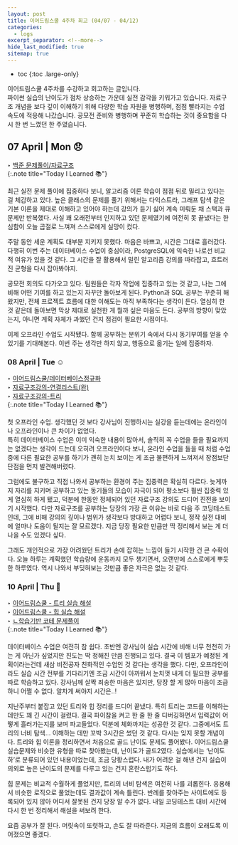 ```yaml
---
layout: post
title: 이어드림스쿨 4주차 회고 (04/07 - 04/12)
categories: 
  - logs 
excerpt_separator: <!--more-->
hide_last_modified: true
sitemap: true
---
```


* toc
{:toc .large-only}

이어드림스쿨 4주차를 수강하고 회고하는 글입니다. <br>파이썬 실습의 난이도가 점차 상승하는 가운데 실전 감각을 키워가고 있습니다. 자료구조 개념을 보다 깊이 이해하기 위해 다양한 학습 자원을 병행하며, 점점 빨라지는 수업 속도에 적응해 나갔습니다. 공모전 준비와 병행하며 꾸준히 학습하는 것이 중요함을 다시 한 번 느꼈던 한 주였습니다.

<!--more-->

## 07 April | Mon 😞

‣ [백준 문제풀이/자료구조](https://github.com/devyzz/Baekjoon_Python/tree/main/Silver) <br>
{:.note title="Today I Learned 📚"}

최근 실전 문제 풀이에 집중하다 보니, 알고리즘 이론 학습이 점점 뒤로 밀리고 있다는 걸 체감하고 있다. 높은 클래스의 문제를 풀기 위해서는 다익스트라, 그래프 탐색 같은 기본 이론을 제대로 이해하고 있어야 하는데 강의가 듣기 싫어 계속 미뤄둔 채 스택과 큐 문제만 반복했다. 사실 꽤 오래전부터 인지하고 있던 문제였기에 여전히 못 끝냈다는 한심함이 오늘 곱절로 느껴져 스스로에게 실망이 컸다.

주말 동안 세운 계획도 대부분 지키지 못했다. 마음은 바쁘고, 시간은 그대로 흘러갔다. 다행히 이번 주는 데이터베이스 수업이 중심이라, PostgreSQL에 익숙한 나로선 비교적 여유가 있을 것 같다. 그 시간을 잘 활용해서 밀린 알고리즘 강의를 따라잡고, 흐트러진 균형을 다시 잡아봐야지.

공모전 회의도 다가오고 있다. 팀원들은 각자 작업에 집중하고 있는 것 같고, 나는 그에 비해 어떤 기여를 하고 있는지 자꾸만 돌아보게 된다. Python과 SQL 공부는 꾸준히 해왔지만, 전체 프로젝트 흐름에 대한 이해도는 아직 부족하다는 생각이 든다.
열심히 한 것 같은데 돌아보면 막상 제대로 실천한 게 뭘까 싶은 마음도 든다. 공부의 방향이 맞았는지, 아니면 계획 자체가 과했던 건지 점검이 필요한 시점이다.

이제 오프라인 수업도 시작됐다. 함께 공부하는 분위기 속에서 다시 동기부여를 얻을 수 있기를 기대해본다. 이번 주는 생각만 하지 않고, 행동으로 옮기는 일에 집중하자.

### 08 April | Tue ☺️

‣ [이어드림스쿨/데이터베이스정규화](/learning/courses/2025-04-08-lecture_db-(copy)/) <br>‣ [자료구조강의-연결리스트(완)](/devnotes/dsa/2025-04-06-lecture02/) <br>‣ [자료구조강의-트리](/devnotes/dsa/2025-04-08-lecture03/) <br>
{:.note title="Today I Learned 📚"}

첫 오프라인 수업. 생각했던 것 보다 강사님이 진행하시는 실강을 듣는데에는 온라인이나 오프라인이나 큰 차이가 없었다. <br>특히 데이터베이스 수업은 이미 익숙한 내용이 많아서, 솔직히 꼭 수업을 들을 필요까지는 없겠다는 생각이 드는데 오히려 오프라인이다 보니, 온라인 수업을 들을 때 처럼 수업 중에 다른 필요한 공부를 하기가 괜히 눈치 보이는 게 조금 불편하게 느껴져서 장점보단 단점을 먼저 발견해버렸다.

그럼에도 불구하고 직접 나와서 공부하는 환경이 주는 집중력은 확실히 다르다. 늦게까지 자리를 지키며 공부하고 있는 동기들의 모습이 자극이 되어 평소보다 훨씬 집중력 있게 열심히 하게 됐고, 덕분에 한동안 정체되어 있던 자료구조 강의도 드디어 진전을 보이기 시작했다. 다만 자료구조를 공부하는 당장의 가장 큰 이유는 바로 다음 주 코딩테스트인데, 그에 비해 강의의 깊이나 범위가 생각보다 방대하고 어렵다 보니, 정작 실전 대비에 얼마나 도움이 될지는 잘 모르겠다. 지금 당장 필요한 만큼만 딱 정리해서 보는 게 더 나을 수도 있겠다 싶다.

그래도 개인적으로 가장 어려웠던 트리가 손에 잡히는 느낌이 들기 시작한 건 큰 수확이다. 오늘 하루는 계획했던 학습량에 운동까지 모두 챙기면서, 오랜만에 스스로에게 뿌듯한 하루였다. 역시 나와서 부딪혀보는 것만큼 좋은 자극은 없는 것 같다.

### 10 April | Thu 🥳

‣ [이어드림스쿨 - 트리 실습 해설](/learning/courses/2025-04-10-1lecture_tree/) <br>‣ [이어드림스쿨 - 힙 실습 해설](/learning/courses/2025-04-10-2lecture_heap/) <br>‣ [ㄴ학습기반 코테 문제풀이](https://github.com/devyzz/Baekjoon_Python/tree/main/Gold) <br>
{:.note title="Today I Learned 📚"}

데이터베이스 수업은 여전히 참 쉽다. 초반엔 강사님이 실습 시간에 비해 너무 천천히 가는 게 아닌가 싶었지만 진도는 딱 정해진 만큼 진행되고 있다. 결국 이 템포가 예정된 계획이라는건데 새삼 비전공자 친화적인 수업인 것 같다는 생각을 했다. 다만, 오프라인이라도 실습 시간 전부를 기다리기엔 조금 시간이 아까워서 눈치껏 내게 더 필요한 공부를 따로 학습하고 있다. 강사님께 살짝 죄송한 마음은 있지만, 당장 할 게 많아 마음이 조급하니 어쩔 수 없다. 알차게 써야지 시간은..!

지난주부터 붙잡고 있던 트리와 힙 정리를 드디어 끝냈다. 특히 트리는 코드를 이해하는 데만도 꽤 긴 시간이 걸렸다. 결국 파이참을 켜고 한 줄 한 줄 디버깅하면서 입력값이 어떻게 흘러가는지를 보며 파고들었다. 덕분에 체화까지는 성공한 것 같다. 그중에서도 트리의 너비 탐색… 이해하는 데만 꼬박 3시간은 썼던 것 같다. 다시는 잊지 못할 개념이다. 트리와 힙 이론을 정리하면서 처음으로 골드 난이도 문제도 풀어봤다. 이어드림스쿨 실습문제와 비슷한 유형을 따로 찾아봤는데, 난이도가 골드2였다. 실습에서는 ‘난이도 하’로 분류되어 있던 내용이었는데, 조금 당황스럽다. 내가 어려운 걸 해낸 건지 실습이 의외로 높은 난이도의 문제를 다루고 있는 건지 혼란스럽기도 하다.

힙 문제는 비교적 수월하게 풀었지만, 트리의 너비 탐색은 여전히 나를 괴롭힌다. 응용해서 비슷한 로직으로 풀었는데도 결과값이 계속 틀린다. 반례를 찾아주는 사이트에도 등록되어 있지 않아 어디서 잘못된 건지 당장 알 수가 없다. 내일 코딩테스트 대비 시간에 다시 한 번 정리해서 해설을 써보려 한다.

요즘 공부가 잘 된다. 머릿속이 또렷하고, 손도 잘 따라준다. 지금의 흐름이 오래도록 이어졌으면 좋겠다.
